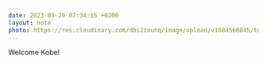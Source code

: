 ```yaml
---
date: 2023-05-20 07:34:15 +0200
layout: note
photo: https://res.cloudinary.com/dbi2zounq/image/upload/v1684560845/tdbpxe9suu93vmbocbyd.jpg
---
```

Welcome Kobe!
